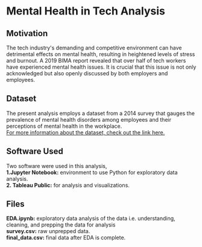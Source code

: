 # Mental Health in Tech Analysis

## Motivation
The tech industry's demanding and competitive environment can have detrimental effects on mental health, resulting in heightened levels of stress and burnout. A 2019 BIMA report revealed that over half of tech workers have experienced mental health issues. It is crucial that this issue is not only acknowledged but also openly discussed by both employers and employees. 

## Dataset
The present analysis employs a dataset from a 2014 survey that gauges the prevalence of mental health disorders among employees and their perceptions of mental health in the workplace.<br/>
[For more information about the dataset, check out the link here.](https://www.kaggle.com/datasets/osmi/mental-health-in-tech-survey)

## Software Used
Two software were used in this analysis,<br/>
**1.Jupyter Notebook:** environment to use Python for exploratory data analysis.<br/>
**2. Tableau Public:** for analysis and visualizations.

## Files
**EDA.ipynb:** exploratory data analysis of the data i.e. understanding, cleaning, and prepping the data for analysis<br/>
**survey.csv:** raw unprepped data.<br/>
**final_data.csv:** final data after EDA is complete.
